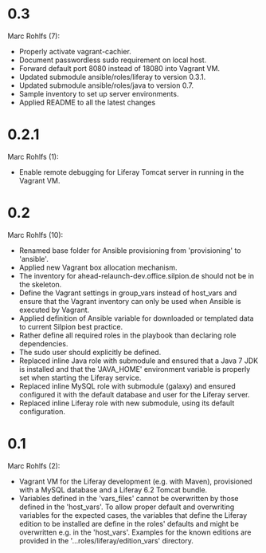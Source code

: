 # 0.3

Marc Rohlfs (7):

* Properly activate vagrant-cachier.
* Document passwordless sudo requirement on local host.
* Forward default port 8080 instead of 18080 into Vagrant VM.
* Updated submodule ansible/roles/liferay to version 0.3.1.
* Updated submodule ansible/roles/java to version 0.7.
* Sample inventory to set up server environments.
* Applied README to all the latest changes

# 0.2.1

Marc Rohlfs (1):

* Enable remote debugging for Liferay Tomcat server in running in the Vagrant VM.

# 0.2

Marc Rohlfs (10):

* Renamed base folder for Ansible provisioning from 'provisioning' to 'ansible'.
* Applied new Vagrant box allocation mechanism.
* The inventory for ahead-relaunch-dev.office.silpion.de should not be in the skeleton.
* Define the Vagrant settings in group_vars instead of host_vars and ensure that the Vagrant inventory can only be used when Ansible is executed by Vagrant.
* Applied definition of Ansible variable for downloaded or templated data to current Silpion best practice.
* Rather define all required roles in the playbook than declaring role dependencies.
* The sudo user should explicitly be defined.
* Replaced inline Java role with submodule and ensured that a Java 7 JDK is installed and that the 'JAVA_HOME' environment variable is properly set when starting the Liferay service.
* Replaced inline MySQL role with submodule (galaxy) and ensured configured it with the default database and user for the Liferay server.
* Replaced inline Liferay role with new submodule, using its default configuration.

# 0.1

Marc Rohlfs (2):

* Vagrant VM for the Liferay development (e.g. with Maven), provisioned with a MySQL database and a Liferay 6.2 Tomcat bundle.
* Variables defined in the 'vars_files' cannot be overwritten by those defined in the 'host_vars'. To allow proper default and overwriting variables for the expected cases, the variables that define the Liferay edition to be installed are define in the roles' defaults and might be overwritten e.g. in the 'host_vars'. Examples for the known editions are provided in the '...roles/liferay/edition_vars' directory.
